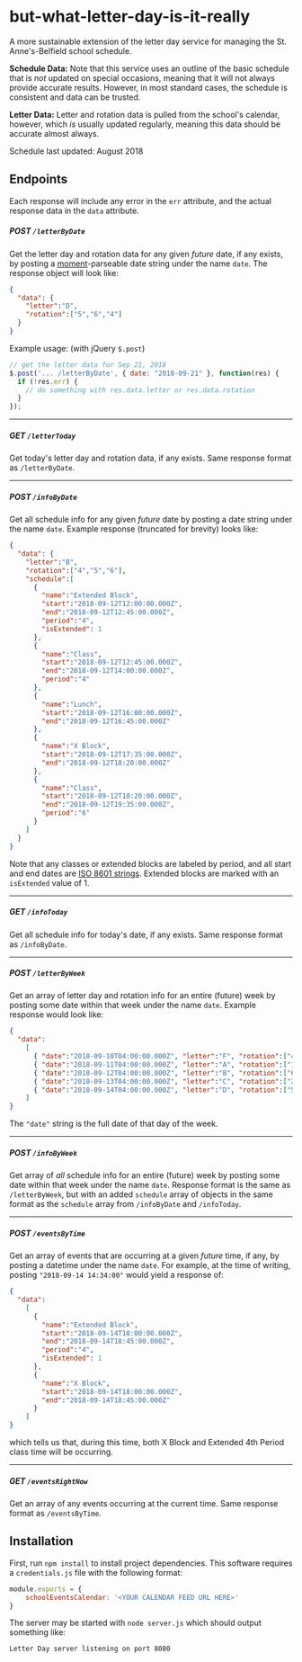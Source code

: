 # but-what-letter-day-is-it-really
A more sustainable extension of the letter day service for managing the St. Anne's-Belfield school schedule.

**Schedule Data:** Note that this service uses an outline of the basic schedule that is *not* updated on special occasions, meaning that it will not always provide accurate results. However, in most standard cases, the schedule is consistent and data can be trusted. 

**Letter Data:** Letter and rotation data is pulled from the school's calendar, however, which *is* usually updated regularly, meaning this data should be accurate almost always.

Schedule last updated: August 2018

## Endpoints

Each response will include any error in the `err` attribute, and the actual response data in the `data` attribute.

##### POST `/letterByDate`
Get the letter day and rotation data for any given *future* date, if any exists, by posting a [moment](https://momentjs.com/)-parseable date string under the name `date`. The response object will look like:
```json
{
  "data": {
    "letter":"D",
    "rotation":["5","6","4"]
  }
}
```

Example usage: (with jQuery `$.post`)

```javascript
// get the letter data for Sep 21, 2018
$.post('... /letterByDate', { date: "2018-09-21" }, function(res) {
  if (!res.err) {
    // do something with res.data.letter or res.data.rotation
  }
});
```

---
##### GET `/letterToday`
Get today's letter day and rotation data, if any exists. Same response format as `/letterByDate`.

---
##### POST `/infoByDate`
Get all schedule info for any given *future* date by posting a date string under the name `date`. Example response (truncated for brevity) looks like:
```json
{
  "data": {
    "letter":"B",
    "rotation":["4","5","6"],
    "schedule":[
      {
        "name":"Extended Block",
        "start":"2018-09-12T12:00:00.000Z",
        "end":"2018-09-12T12:45:00.000Z",
        "period":"4",
        "isExtended": 1
      },
      {
        "name":"Class",
        "start":"2018-09-12T12:45:00.000Z",
        "end":"2018-09-12T14:00:00.000Z",
        "period":"4"
      },
      {
        "name":"Lunch",
        "start":"2018-09-12T16:00:00.000Z",
        "end":"2018-09-12T16:45:00.000Z"
      },
      {
        "name":"X Block",
        "start":"2018-09-12T17:35:00.000Z",
        "end":"2018-09-12T18:20:00.000Z"
      },
      {
        "name":"Class",
        "start":"2018-09-12T18:20:00.000Z",
        "end":"2018-09-12T19:35:00.000Z",
        "period":"6"
      }
    ]
  }
}
```
Note that any classes or extended blocks are labeled by period, and all start and end dates are [ISO 8601 strings](https://en.wikipedia.org/wiki/ISO_8601). Extended blocks are marked with an `isExtended` value of 1.

---
##### GET `/infoToday`
Get all schedule info for today's date, if any exists. Same response format as `/infoByDate`.

---
##### POST `/letterByWeek`
Get an array of letter day and rotation info for an entire (future) week by posting some date within that week under the name `date`. Example response would look like:
```json
{
  "data":
    [
      { "date":"2018-09-10T04:00:00.000Z", "letter":"F", "rotation":["4","5","6"] },
      { "date":"2018-09-11T04:00:00.000Z", "letter":"A", "rotation":["1","2","3"] },
      { "date":"2018-09-12T04:00:00.000Z", "letter":"B", "rotation":["6","5","4"] },
      { "date":"2018-09-13T04:00:00.000Z", "letter":"C", "rotation":["2","3","1"] },
      { "date":"2018-09-14T04:00:00.000Z", "letter":"D", "rotation":["5","6","4"] }
    ]
}
```
The `"date"` string is the full date of that day of the week.

---
##### POST `/infoByWeek`
Get array of *all* schedule info for an entire (future) week by posting some date within that week under the name `date`. Response format is the same as `/letterByWeek`, but with an added `schedule` array of objects in the same format as the `schedule` array from `/infoByDate` and `/infoToday`.

---
##### POST `/eventsByTime`
Get an array of events that are occurring at a given *future* time, if any, by posting a datetime under the name `date`. For example, at the time of writing, posting `"2018-09-14 14:34:00"` would yield a response of:
```json
{
  "data":
    [
      {
        "name":"Extended Block",
        "start":"2018-09-14T18:00:00.000Z",
        "end":"2018-09-14T18:45:00.000Z",
        "period":"4",
        "isExtended": 1
      },
      {
        "name":"X Block",
        "start":"2018-09-14T18:00:00.000Z",
        "end":"2018-09-14T18:45:00.000Z"
      }
    ]
}
```
which tells us that, during this time, both X Block and Extended 4th Period class time will be occurring.

---
##### GET `/eventsRightNow`
Get an array of any events occurring at the current time. Same response format as `/eventsByTime`. 

## Installation

First, run `npm install` to install project dependencies. This software requires a `credentials.js` file with the following format: 
```javascript
module.exports = {
	schoolEventsCalendar: '<YOUR CALENDAR FEED URL HERE>'
}
```

The server may be started with `node server.js` which should output something like:
```
Letter Day server listening on port 8080
```
